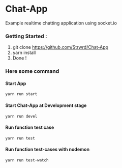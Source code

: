 # Chat-App
Example realtime chatting application using socket.io

### Getting Started : 
1. git clone https://github.com/Strwrd/Chat-App
2. yarn install
3. Done !

### Here some command 
#### Start App
````
yarn run start
````

#### Start Chat-App at Development stage
````
yarn run devel
````

#### Run function test case
```` 
yarn run test
````

#### Run function test-cases with nodemon
````
yarn run test-watch
````



